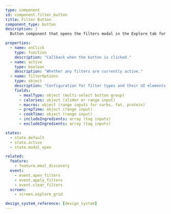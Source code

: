 ```yaml
---
type: component
id: component.filter_button
title: Filter Button
component_type: button
description: |
  Button component that opens the filters modal in the Explore tab for meal discovery. When tapped, opens a comprehensive filter interface allowing users to filter meals by various criteria.

properties:
  - name: onClick
    type: function
    description: "Callback when the button is clicked."
  - name: active
    type: boolean
    description: "Whether any filters are currently active."
  - name: filterOptions
    type: object
    description: "Configuration for filter types and their UI elements."
    fields:
      - mealType: object (multi-select button group)
      - calories: object (slider or range input)
      - macros: object (range inputs for carbs, fat, protein)
      - prepTime: object (range input)
      - cookTime: object (range input)
      - includeIngredients: array (tag inputs)
      - excludeIngredients: array (tag inputs)

states:
  - state.default
  - state.active
  - state.modal_open

related:
  feature:
    - feature.meal_discovery
  event:
    - event.open_filters
    - event.apply_filters
    - event.clear_filters
  screen:
    - screen.explore_grid

design_system_reference: [design_system]
---
```

